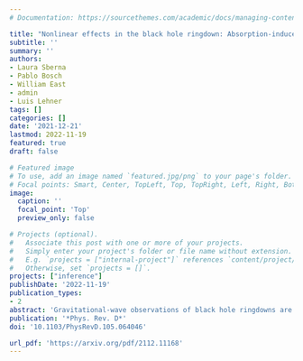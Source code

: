 ```yaml
---
# Documentation: https://sourcethemes.com/academic/docs/managing-content/

title: "Nonlinear effects in the black hole ringdown: Absorption-induced mode excitation"
subtitle: ''
summary: ''
authors:
- Laura Sberna
- Pablo Bosch
- William East
- admin
- Luis Lehner
tags: []
categories: []
date: '2021-12-21'
lastmod: 2022-11-19
featured: true
draft: false

# Featured image
# To use, add an image named `featured.jpg/png` to your page's folder.
# Focal points: Smart, Center, TopLeft, Top, TopRight, Left, Right, BottomLeft, Bottom, BottomRight.
image:
  caption: ''
  focal_point: 'Top'
  preview_only: false

# Projects (optional).
#   Associate this post with one or more of your projects.
#   Simply enter your project's folder or file name without extension.
#   E.g. `projects = ["internal-project"]` references `content/project/deep-learning/index.md`.
#   Otherwise, set `projects = []`.
projects: ["inference"]
publishDate: '2022-11-19'
publication_types:
- 2
abstract: 'Gravitational-wave observations of black hole ringdowns are commonly used to characterize binary merger remnants and to test general relativity. These analyses assume linear black hole perturbation theory, in particular that the ringdown can be described in terms of quasinormal modes even for times approaching the merger. Here we investigate a nonlinear effect during the ringdown, namely how a mode excited at early times can excite additional modes as it is absorbed by the black hole. This is a third-order secular effect: the change in the black-hole mass causes a shift in the mode spectrum, so that the original mode is projected onto the new ones. Using nonlinear simulations, we study the ringdown of a spherically-symmetric scalar field around an asymptotically anti-de Sitter black hole, and we find that this "absorption-induced mode excitation" (AIME) is the dominant nonlinear effect. We show that this effect takes place well within the nonadiabatic regime, so we can analytically estimate it using a sudden mass-change approximation. Adapting our estimation technique to asymptotically-flat Schwarzschild black holes, we expect AIME to play a role in the analysis and interpretation of current and future gravitational wave observations.'
publication: '*Phys. Rev. D*'
doi: '10.1103/PhysRevD.105.064046'

url_pdf: 'https://arxiv.org/pdf/2112.11168'
---
```

